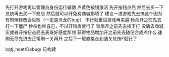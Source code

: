 先打开游戏再以管理员身份运行辅助
点黄色按钮激活
先开按钮点亮
然后去买一下总统再去买一下商店
然后就可以开免费商城那项了
建议一进游戏先去搞这个因为有时候修改会失败（一定是沃龙的bug）
不行就重进游戏再来遍
秒杀开之前先去打一下僵尸
秒杀也秒自己，不过开锁盾就行了
锁盾开之前先去挨下打
没盾去商城买或者开按钮点亮去表哥好感度那领
获得物品增加开之前先去随便合成点什么
速刷无尽先进去正常刷一关再开
之后下一层直接走到通关处按F就行了


bqtj_heat/Debug/ 已构建
